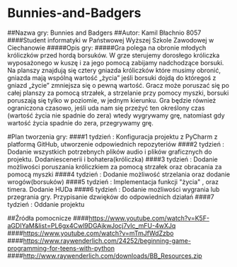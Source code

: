 # Bunnies-and-Badgers
##Nazwa gry: Bunnies and Badgers
##Autor: Kamil Błachnio 8057
####Student informatyki w Państwowej Wyższej Szkole Zawodowej w Ciechanowie
#####Opis gry:
#####Gra polega na obronie młodych króliczków przed hordą borsuków. W grze sterujemy dorosłego króliczka wyposażonego w kuszę i za jego pomocą zabijamy nadchodzące borsuki. Na planszy znajdują się cztery gniazda króliczków które musimy obronić, gniazda mają wspólną wartość „życia” jeśli borsuki dojdą do któregoś z gniazd „życie” zmniejsza się o pewną wartość. Gracz może poruszać się po całej planszy za pomocą strzałek, a strzelanie przy pomocy myszki, borsuki poruszają się tylko w poziomie, w jednym kierunku. Gra będzie również ograniczona czasowo, jeśli uda nam się przeżyć ten określony czas (wartość życia nie spadnie do zera) wtedy wygrywamy grę, natomiast gdy wartość życia spadnie do zera, przegrywamy grę.


#Plan tworzenia gry:
####1 tydzień : Konfiguracja projektu z PyCharm z platformą GitHub, utworzenie odpowiednich repozyteriów
####2 tydzień : Dodanie wszystkich potrzebnych plików audio i plików graficznych do projektu. Dodaniescenerii i bohatera(króliczka)
####3 tydzień : Dodanie możliwości poruszania króliczkiem za pomocą strzałek oraz obracania za pomocą myszki
####4 tydzień : Dodanie możliwość strzelania oraz dodanie wrogów(borsuków)
####5 tydzień : Implementacja funkcji "życia" , oraz timera. Dodanie HUDa
####6 tydzień : Dodanie możliwości wygrania lub przegrania gry. Przypisanie dzwięków do odpowiednich działań
####7 tydzień : Oddanie projektu

##Źródła pomocnicze
####https://www.youtube.com/watch?v=K5F-aGDIYaM&list=PL6gx4Cwl9DGAjkwJocj7vlc_mFU-4wXJq
####https://www.youtube.com/watch?v=mTmJfWdZzbo
####https://www.raywenderlich.com/24252/beginning-game-programming-for-teens-with-python
####http://www.raywenderlich.com/downloads/BB_Resources.zip
